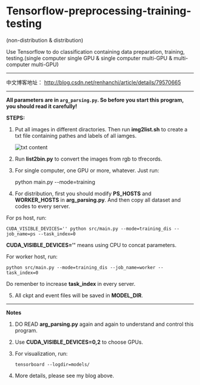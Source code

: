 # Tensorflow-preprocessing-training-testing

(non-distribution & distribution)


Use Tensorflow to do classification containing data preparation, training, testing.(single computer single GPU &amp; single computer multi-GPU &amp; multi-computer multi-GPU)

---

中文博客地址： http://blog.csdn.net/renhanchi/article/details/79570665

---

**All parameters are in `arg_parsing.py`. So before you start this program, you should read it carefully!**

**STEPS:**

1. Put all images in different diractories. Then run **img2list.sh** to create a txt file containing pathes and labels of all iamges.

    ![txt content](https://img-blog.csdn.net/20180320151535236 "")

2. Run **list2bin.py** to convert the images from rgb to tfrecords.

3. For single computer, one GPU or more, whatever. Just run:

    python main.py --mode=training
  
4. For distribution, first you should modify **PS_HOSTS** and **WORKER_HOSTS** in **arg_parsing.py**. And then copy all dataset and codes to every server. 

  For ps host, run:

    CUDA_VISIBLE_DEVICES='' python src/main.py --mode=training_dis --job_name=ps --task_index=0

  **CUDA_VISIBLE_DEVICES=''** means using CPU to concat parameters.

  For worker host, run:

    python src/main.py --mode=training_dis --job_name=worker --task_index=0

  Do remenber to increase **task_index** in every server.

5. All ckpt and event files will be saved in **MODEL_DIR**.

---

**Notes**

1. DO READ **arg_parsing.py** again and again to understand and control this program.

2. Use **CUDA_VISIBLE_DEVICES=0,2** to choose GPUs.

3. For visualization, run:

       tensorboard --logdir=models/
    
4. More details, please see my blog above.
